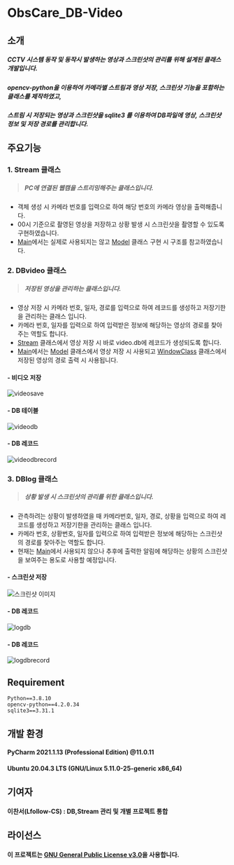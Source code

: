# ObsCare_DB-Video
## 소개
##### CCTV 시스템 동작 및 동작시 발생하는 영상과 스크린샷의 관리를 위해 설계된 클래스 개발입니다.  
##### opencv-python을 이용하여 카메라별 스트림과 영상 저장, 스크린샷 기능을 포함하는 클래스를 제작하였고,  
##### 스트림 시 저장되는 영상과 스크린샷을 sqlite3 를 이용하여 DB파일에 영상, 스크린샷 정보 및 저장 경로를 관리합니다.  
## 주요기능
### 1. Stream 클래스
> ##### PC에 연결된 웹캠을 스트리밍해주는 클래스입니다.  
  - 객체 생성 시 카메라 번호를 입력으로 하여 해당 번호의 카메라 영상을 출력해줍니다.  
  - 00시 기준으로 촬영된 영상을 저장하고 상황 발생 시 스크린샷을 촬영할 수 있도록 구현하였습니다.  
  - [Main](https://github.com/SSU-DC-DCWZ/ObsCare_Main)에서는 실제로 사용되지는 않고 [Model](https://github.com/SSU-DC-DCWZ/ObsCare_Main/tree/main/Detect/falldetect.py) 클래스 구현 시 구조를 참고하였습니다.  
### 2. DBvideo 클래스
> ##### 저장된 영상을 관리하는 클래스입니다.   
  - 영상 저장 시 카메라 번호, 일자, 경로를 입력으로 하여 레코드를 생성하고 저장기한을 관리하는 클래스 입니다.  
  - 카메라 번호, 일자를 입력으로 하여 입력받은 정보에 해당하는 영상의 경로를 찾아주는 역할도 합니다.  
  - [Stream](https://github.com/SSU-DC-DCWZ/ObsCare_DB-Video/tree/main/Stream) 클래스에서 영상 저장 시 바로 video.db에 레코드가 생성되도록 합니다.  
  - [Main](https://github.com/SSU-DC-DCWZ/ObsCare_Main)에서는 [Model](https://github.com/SSU-DC-DCWZ/ObsCare_Main/tree/main/Detect/falldetect.py) 클래스에서 영상 저장 시 사용되고 [WindowClass](https://github.com/SSU-DC-DCWZ/ObsCare_Main/blob/main/ui/play_ui.py) 클래스에서 저장된 영상의 경로 출력 시 사용됩니다.  
  #### - 비디오 저장
  ![videosave](https://user-images.githubusercontent.com/60226988/132118655-6d9be502-7098-429f-8c0a-ce6d6e59591e.png)
  #### - DB 테이블
  ![videodb](https://user-images.githubusercontent.com/60226988/132118441-735d87ea-c0ef-4eb7-9be8-45f120196880.png)
  #### - DB 레코드
  ![videodbrecord](https://user-images.githubusercontent.com/60226988/132118450-c26784d2-05dc-4c5b-803e-6585d68d6861.png)

### 3. DBlog 클래스
> ##### 상황 발생 시 스크린샷의 관리를 위한 클래스입니다. 
  - 관측하려는 상황이 발생하였을 때 카메라번호, 일자, 경로, 상황을 입력으로 하여 레코드를 생성하고 저장기한을 관리하는 클래스 입니다.  
  - 카메라 번호, 상황번호, 일자를 입력으로 하여 입력받은 정보에 해당하는 스크린샷의 경로를 찾아주는 역할도 합니다.  
  - 현재는 [Main](https://github.com/SSU-DC-DCWZ/ObsCare_Main)에서 사용되지 않으나 추후에 출력한 알림에 해당하는 상황의 스크린샷을 보여주는 용도로 사용할 예정입니다.  
  #### - 스크린샷 저장
  ![스크린샷 이미지](https://user-images.githubusercontent.com/60226988/132118405-444e198c-4a16-4968-b491-8cb86ed4bbea.png)
  #### - DB 레코드
  ![logdb](https://user-images.githubusercontent.com/60226988/132118418-bce1205d-7db0-4154-8539-b39989ce457b.png)
  #### - DB 레코드
  ![logdbrecord](https://user-images.githubusercontent.com/60226988/132118422-dadc671c-92e4-4ed7-8c4f-c2bdbab67a11.png)

## Requirement
```
Python==3.8.10  
opencv-python==4.2.0.34  
sqlite3==3.31.1  
```
## 개발 환경
#### PyCharm 2021.1.13 (Professional Edition) @11.0.11
#### Ubuntu 20.04.3 LTS (GNU/Linux 5.11.0-25-generic x86_64)
## 기여자
#### **이찬서**(Lfollow-CS) : DB,Stream 관리 및 개별 프로젝트 통합
## 라이선스
#### 이 프로젝트는 [GNU General Public License v3.0](https://github.com/SSU-DC-DCWZ/ObsCare_DB-Video/blob/main/LICENSE)을 사용합니다.
